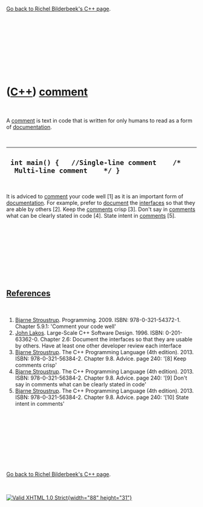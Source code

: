 

[Go back to Richel Bilderbeek's C++ page](Cpp.htm).

 

 

 

 

 

([C++](Cpp.htm)) [comment](CppComment.htm)
==========================================

 

A [comment](CppComment.htm) is text in code that is written for only
humans to read as a form of [documentation](CppDocumentation.htm).

 

  -----------------------------------------------------------------------------
  ` int main() {   //Single-line comment    /*    Multi-line comment    */ }`
  -----------------------------------------------------------------------------

 

It is adviced to [comment](CppComment.htm) your code well \[1\] as it is
an important form of [documentation](CppDocumentation.htm). For example,
prefer to [document](CppDocumentation.htm) the
[interfaces](CppInterface.htm) so that they are able by others \[2\].
Keep the [comments](CppComment.htm) crisp \[3\]. Don't say in
[comments](CppComment.htm) what can be clearly stated in code \[4\].
State intent in [comments](CppComment.htm) \[5\].

 

 

 

 

 

[References](CppReferences.htm)
-------------------------------

 

1.  [Bjarne Stroustrup](CppBjarneStroustrup.htm). Programming. 2009.
    ISBN: 978-0-321-54372-1. Chapter 5.9.1: 'Comment your code well'
2.  [John Lakos](CppJohnLakos.htm). Large-Scale C++ Software Design.
    1996. ISBN: 0-201-63362-0. Chapter 2.6: Document the interfaces so
    that they are usable by others. Have at least one other developer
    review each interface
3.  [Bjarne Stroustrup](CppBjarneStroustrup.htm). The C++ Programming
    Language (4th edition). 2013. ISBN: 978-0-321-56384-2. Chapter 9.8.
    Advice. page 240: '\[8\] Keep comments crisp'
4.  [Bjarne Stroustrup](CppBjarneStroustrup.htm). The C++ Programming
    Language (4th edition). 2013. ISBN: 978-0-321-56384-2. Chapter 9.8.
    Advice. page 240: '\[9\] Don't say in comments what can be clearly
    stated in code'
5.  [Bjarne Stroustrup](CppBjarneStroustrup.htm). The C++ Programming
    Language (4th edition). 2013. ISBN: 978-0-321-56384-2. Chapter 9.8.
    Advice. page 240: '\[10\] State intent in comments'

 

 

 

 

 

[Go back to Richel Bilderbeek's C++ page](Cpp.htm).



 

[![Valid XHTML 1.0 Strict](valid-xhtml10.png){width="88"
height="31"}](http://validator.w3.org/check?uri=referer)
